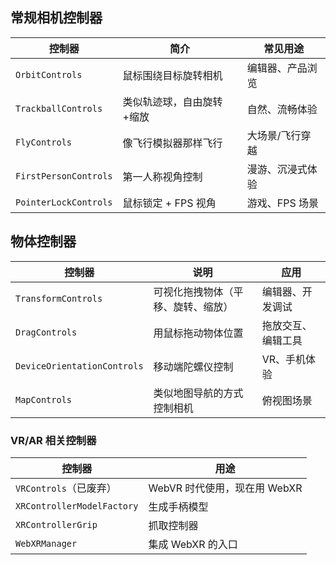 ## 常规相机控制器

| 控制器                | 简介                      | 常见用途         |
| --------------------- | ------------------------- | ---------------- |
| `OrbitControls`       | 鼠标围绕目标旋转相机      | 编辑器、产品浏览 |
| `TrackballControls`   | 类似轨迹球，自由旋转+缩放 | 自然、流畅体验   |
| `FlyControls`         | 像飞行模拟器那样飞行      | 大场景/飞行穿越  |
| `FirstPersonControls` | 第一人称视角控制          | 漫游、沉浸式体验 |
| `PointerLockControls` | 鼠标锁定 + FPS 视角       | 游戏、FPS 场景   |

## 物体控制器

| 控制器                      | 说明                               | 应用               |
| --------------------------- | ---------------------------------- | ------------------ |
| `TransformControls`         | 可视化拖拽物体（平移、旋转、缩放） | 编辑器、开发调试   |
| `DragControls`              | 用鼠标拖动物体位置                 | 拖放交互、编辑工具 |
| `DeviceOrientationControls` | 移动端陀螺仪控制                   | VR、手机体验       |
| `MapControls`               | 类似地图导航的方式控制相机         | 俯视图场景         |

###  VR/AR 相关控制器

| 控制器                     | 用途                         |
| -------------------------- | ---------------------------- |
| `VRControls`（已废弃）     | WebVR 时代使用，现在用 WebXR |
| `XRControllerModelFactory` | 生成手柄模型                 |
| `XRControllerGrip`         | 抓取控制器                   |
| `WebXRManager`             | 集成 WebXR 的入口            |